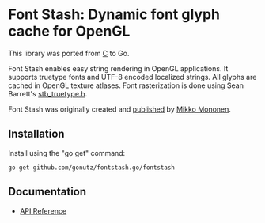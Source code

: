 # Font Stash: Dynamic font glyph cache for OpenGL

This library was ported from [C](https://github.com/akrinke/Font-Stash) to Go.

Font Stash enables easy string rendering in OpenGL applications. It supports truetype fonts and UTF-8 encoded localized strings. All glyphs are cached in OpenGL texture atlases. Font rasterization is done using Sean Barrett's [stb_truetype.h](http://nothings.org/).

Font Stash was originally created and [published](http://digestingduck.blogspot.com/2009/08/font-stash.html) by [Mikko Mononen](http://digestingduck.blogspot.com).

## Installation

Install using the "go get" command:

    go get github.com/gonutz/fontstash.go/fontstash

## Documentation

- [API Reference](http://godoc.org/github.com/gonutz/fontstash.go/fontstash)
